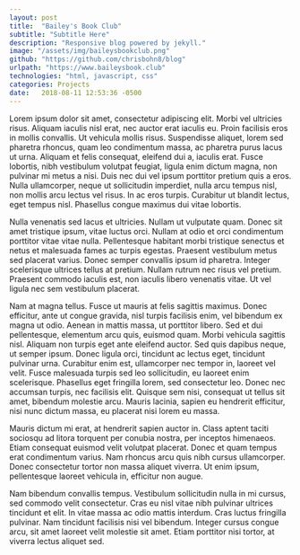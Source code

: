 ```yaml
---
layout: post
title:  "Bailey's Book Club"
subtitle: "Subtitle Here"
description: "Responsive blog powered by jekyll."
image: "/assets/img/baileysbookclub.png"
github: "https://github.com/chrisbohn8/blog"
urlpath: "https://www.baileysbook.club"
technologies: "html, javascript, css"
categories: Projects
date:   2018-08-11 12:53:36 -0500
---
```


Lorem ipsum dolor sit amet, consectetur adipiscing elit. Morbi vel ultricies risus. Aliquam iaculis nisl erat, nec auctor erat iaculis eu. Proin facilisis eros in mollis convallis. Ut vehicula mollis risus. Suspendisse aliquet, lorem sed pharetra rhoncus, quam leo condimentum massa, ac pharetra purus lacus ut urna. Aliquam et felis consequat, eleifend dui a, iaculis erat. Fusce lobortis, nibh vestibulum volutpat feugiat, ligula enim dictum magna, non pulvinar mi metus a nisi. Duis nec dui vel ipsum porttitor pretium quis a eros. Nulla ullamcorper, neque ut sollicitudin imperdiet, nulla arcu tempus nisl, non mollis arcu lectus vel risus. In ac eros turpis. Curabitur ut blandit lectus, eget tempus nisl. Phasellus congue maximus dui vitae lobortis.

Nulla venenatis sed lacus et ultricies. Nullam ut vulputate quam. Donec sit amet tristique ipsum, vitae luctus orci. Nullam at odio et orci condimentum porttitor vitae vitae nulla. Pellentesque habitant morbi tristique senectus et netus et malesuada fames ac turpis egestas. Praesent vestibulum metus sed placerat varius. Donec semper convallis ipsum id pharetra. Integer scelerisque ultrices tellus at pretium. Nullam rutrum nec risus vel pretium. Praesent commodo iaculis est, non iaculis libero venenatis vitae. Ut vel ligula nec sem vestibulum placerat.

Nam at magna tellus. Fusce ut mauris at felis sagittis maximus. Donec efficitur, ante ut congue gravida, nisl turpis facilisis enim, vel bibendum ex magna ut odio. Aenean in mattis massa, ut porttitor libero. Sed et dui pellentesque, elementum arcu quis, euismod quam. Morbi vehicula sagittis nisl. Aliquam non turpis eget ante eleifend auctor. Sed quis dapibus neque, ut semper ipsum. Donec ligula orci, tincidunt ac lectus eget, tincidunt pulvinar urna. Curabitur enim est, ullamcorper nec tempor in, laoreet vel velit. Fusce malesuada turpis sed leo sollicitudin, eu laoreet enim scelerisque. Phasellus eget fringilla lorem, sed consectetur leo. Donec nec accumsan turpis, nec facilisis elit. Quisque sem nisi, consequat ut tellus sit amet, bibendum molestie arcu. Mauris lacinia, sapien eu hendrerit efficitur, nisi nunc dictum massa, eu placerat nisi lorem eu massa.

Mauris dictum mi erat, at hendrerit sapien auctor in. Class aptent taciti sociosqu ad litora torquent per conubia nostra, per inceptos himenaeos. Etiam consequat euismod velit volutpat placerat. Donec et quam tempus erat condimentum varius. Nam rhoncus arcu quis nibh cursus ullamcorper. Donec consectetur tortor non massa aliquet viverra. Ut enim ipsum, pellentesque laoreet vehicula in, efficitur non augue.

Nam bibendum convallis tempus. Vestibulum sollicitudin nulla in mi cursus, sed commodo velit consectetur. Cras eu nisl vitae nibh pulvinar ultrices tincidunt et elit. In vitae massa ac odio mattis interdum. Cras luctus fringilla pulvinar. Nam tincidunt facilisis nisi vel bibendum. Integer cursus congue arcu, sit amet laoreet velit molestie sit amet. Etiam porttitor nisi tortor, at viverra lectus aliquet sed.
